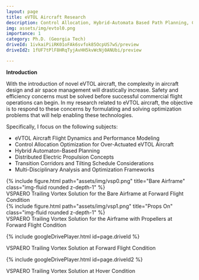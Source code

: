 ```yaml
---
layout: page
title: eVTOL Aircraft Research 
description: Control Allocation, Hybrid-Automata Based Path Planning, Contingency Planning, and Flight Dynamic Modeling  
img: assets/img/evtol0.png
importance: 1
category: Ph.D. (Georgia Tech)
driveId: 1ivkaiPiiRK01oFAk6svfok85OcpUS7wS/preview
driveId2: 1fUF7tPlF8HRqTyjAvHH5kvWcNj0ANUbi/preview

---
```


**Introduction**

With the introduction of novel eVTOL aircraft, the complexity in aircraft design and air space management will drastically increase. Safety and efficiency concerns must be solved before successful commercial flight operations can begin. In my research related to eVTOL aircraft, the objective is to respond to these concerns by formulating and solving optimization problems that will help enabling these technologies.  

Specifically, I focus on the following subjects:
  - eVTOL Aircraft Flight Dynamics and Performance Modeling
  - Control Allocation Optimization for Over-Actuated eVTOL Aircraft
  - Hybrid Automaton-Based Planning
  - Distributed Electric Propulsion Concepts
  - Transition Corridors and Tilting Schedule Considerations
  - Multi-Disciplinary Analysis and Optimization Frameworks 

<div class="row">
    <div class="col-sm mt-3 mt-md-0">
        {% include figure.html path="assets/img/vsp0.png" title="Bare Airframe" class="img-fluid rounded z-depth-1" %}
    </div>
</div>
<div class="caption"> VSPAERO Trailing Vortex Solution for the Bare Airframe at Forward Flight Condition
</div>

<div class="row">
    <div class="col-sm mt-3 mt-md-0">
        {% include figure.html path="assets/img/vsp1.png" title="Props On" class="img-fluid rounded z-depth-1" %}
    </div>
</div>
<div class="caption"> VSPAERO Trailing Vortex Solution for the Airframe with Propellers at Forward Flight Condition
</div>

<!-- https://drive.google.com/file/d/1ivkaiPiiRK01oFAk6svfok85OcpUS7wS/view?usp=sharing -->
{% include googleDrivePlayer.html id=page.driveId %}
<div class="caption"> VSPAERO Trailing Vortex Solution at Forward Flight Condition
</div>

<!-- https://drive.google.com/file/d/1fUF7tPlF8HRqTyjAvHH5kvWcNj0ANUbi/view?usp=sharing -->
{% include googleDrivePlayer.html id=page.driveId2 %}
<div class="caption"> VSPAERO Trailing Vortex Solution at Hover Condition
</div>

<!--
**Flight Dynamics Modeling of Over-Actuated Tandem Tilt-Wing Distributed Propulsion eVTOL Aircraft**
The flight dynamics model of an over-actuated tandem tilt-wing distributed propulsion eVTOL aircraft was created using surrogate modeling. VSPAERO's unsteady Vortex Lattice Method based flow solver was used to generate data. Computational experiments were conducted according to a design of experiments (DoE) approach.  

**Control Allocation Optimization of Over-Actuated eVTOL Aircraft**
 -->

 <!--
<div class="row">
    <div class="col-sm mt-3 mt-md-0"
        {% include figure.html path="assets/img/evtol1.png" title="example image" class="img-fluid rounded z-depth-1" %}
    </div
</div
<div class="caption"
</div
 -->

  <!--
**Hybrid Automata Based Planning**
 
<div class="row"
    <div class="col-sm mt-3 mt-md-0"
        {% include figure.html path="assets/img/evtol2.png" title="example image" class="img-fluid rounded z-depth-1" %}
    </div
</div
<div class="caption"
</div
 -->

 <!--
**Contingency Planning**

<div class="row"
    <div class="col-sm mt-3 mt-md-0"
        {% include figure.html path="assets/img/evtol3.png" title="example image" class="img-fluid rounded z-depth-1" %}
    </div
</div
<div class="caption"
</div
--->
